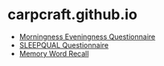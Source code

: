 # carpcraft.github.io

- [Morningness Eveningness Questionnaire](/stuff/meq.html)
- [SLEEPQUAL Questionnaire](/stuff/sleepqual.html)
- [Memory Word Recall](/stuff/memory/memory.html)
